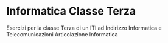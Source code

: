 # Informatica Classe Terza
Esercizi per la classe Terza di un ITI ad Indirizzo Informatica e Telecomunicazioni Articolazione Informatica
